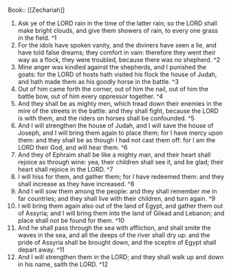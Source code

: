  Book:: [[Zechariah]]
 1. Ask ye of the LORD rain in the time of the latter rain; so the LORD shall make bright clouds, and give them showers of rain, to every one grass in the field. ^1
 2. For the idols have spoken vanity, and the diviners have seen a lie, and have told false dreams; they comfort in vain: therefore they went their way as a flock, they were troubled, because there was no shepherd. ^2
 3. Mine anger was kindled against the shepherds, and I punished the goats: for the LORD of hosts hath visited his flock the house of Judah, and hath made them as his goodly horse in the battle. ^3
 4. Out of him came forth the corner, out of him the nail, out of him the battle bow, out of him every oppressor together. ^4
 5. And they shall be as mighty men, which tread down their enemies in the mire of the streets in the battle: and they shall fight, because the LORD is with them, and the riders on horses shall be confounded. ^5
 6. And I will strengthen the house of Judah, and I will save the house of Joseph, and I will bring them again to place them; for I have mercy upon them: and they shall be as though I had not cast them off: for I am the LORD their God, and will hear them. ^6
 7. And they of Ephraim shall be like a mighty man, and their heart shall rejoice as through wine: yea, their children shall see it, and be glad; their heart shall rejoice in the LORD. ^7
 8. I will hiss for them, and gather them; for I have redeemed them: and they shall increase as they have increased. ^8
 9. And I will sow them among the people: and they shall remember me in far countries; and they shall live with their children, and turn again. ^9
 10. I will bring them again also out of the land of Egypt, and gather them out of Assyria; and I will bring them into the land of Gilead and Lebanon; and place shall not be found for them. ^10
 11. And he shall pass through the sea with affliction, and shall smite the waves in the sea, and all the deeps of the river shall dry up: and the pride of Assyria shall be brought down, and the sceptre of Egypt shall depart away. ^11
 12. And I will strengthen them in the LORD; and they shall walk up and down in his name, saith the LORD. ^12
